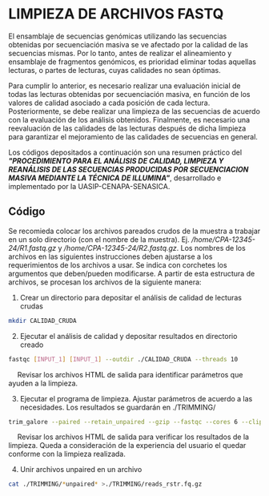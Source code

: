 # LIMPIEZA DE ARCHIVOS FASTQ
El ensamblaje de secuencias genómicas utilizando las secuencias obtenidas por secuenciación masiva se ve afectado por la calidad de las secuencias mismas. Por lo tanto, antes de realizar el alineamiento y ensamblaje de fragmentos genómicos, es prioridad eliminar todas aquellas lecturas, o partes de lecturas, cuyas calidades no sean óptimas.

Para cumplir lo anterior, es necesario realizar una evaluación inicial de todas las lecturas obtenidas por secuenciación masiva, en función de los valores de calidad asociado a cada posición de cada lectura. Posteriormente, se debe realizar una limpieza de las secuencias de acuerdo con la evaluación de los análisis obtenidos. Finalmente, es necesario una reevaluación de las calidades de las lecturas después de dicha limpieza para garantizar el mejoramiento de las calidades de secuencias en general.

Los códigos depositados a continuación son una resumen práctico del ***"PROCEDIMIENTO PARA EL ANÁLISIS DE CALIDAD, LIMPIEZA Y REANÁLISIS DE LAS SECUENCIAS PRODUCIDAS POR SECUENCIACION MASIVA MEDIANTE LA TÉCNICA DE ILLUMINA"***, desarrollado e implementado por la UASIP-CENAPA-SENASICA.

## Código
Se recomieda colocar los archivos pareados crudos de la muestra a trabajar en un solo directorio (con el nombre de la muestra). Ej. */home/CPA-12345-24/R1.fastq.gz* y */home/CPA-12345-24/R2.fastq.gz*. Los nombres de los archivos en las siguientes instrucciones deben ajustarse a los requerimientos de los archivos a usar. Se indica con corchetes los argumentos que deben/pueden modificarse. A partir de esta estructura de archivos, se procesan los archivos de la siguiente manera:

1. Crear un directorio para depositar el análisis de calidad de lecturas crudas
```bash
mkdir CALIDAD_CRUDA 
```

2. Ejecutar el análisis de calidad y depositar resultados en directorio creado
```bash
fastqc [INPUT_1] [INPUT_1] --outdir ./CALIDAD_CRUDA --threads 10 
```
&emsp; Revisar los archivos HTML de salida para identificar parámetros que ayuden a la limpieza.


3. Ejecutar el programa de limpieza. Ajustar parámetros de acuerdo a las necesidades. Los resultados se guardarán en ./TRIMMING/
```bash
trim_galore --paired --retain_unpaired --gzip --fastqc --cores 6 --clip_R1 [18] --clip_R2 [18] --three_prime_clip_R1 [2] --three_prime_clip_R2 [2] --length [180] --o TRIMMING/ [INPUT_1] [INPUT_2]
```
&emsp; Revisar los archivos HTML de salida para verificar los resultados de la limpieza. Queda a consideración de la experiencia del usuario el quedar conforme con la limpieza realizada. 


4. Unir archivos unpaired en un archivo 
```bash
cat ./TRIMMING/*unpaired* >./TRIMMING/reads_rstr.fq.gz
```
